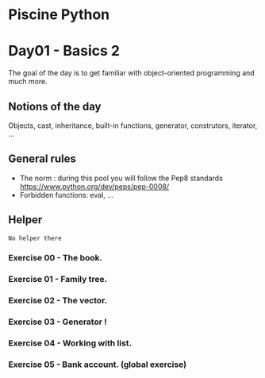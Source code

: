 # Piscine Python

# Day01 - Basics 2

The goal of the day is to get familiar with object-oriented programming and much more.

## Notions of the day

Objects, cast, inheritance, built-in functions, generator, construtors, iterator, ...

## General rules

- The norm : during this pool you will follow the Pep8 standards https://www.python.org/dev/peps/pep-0008/
- Forbidden functions: eval, ...

## Helper 

```
No helper there
```

### Exercise 00 - The book.
### Exercise 01 - Family tree.
### Exercise 02 - The vector.
### Exercise 03 - Generator !
### Exercise 04 - Working with list.
### Exercise 05 - Bank account. (global exercise)
